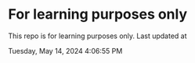 # For learning purposes only
This repo is for learning purposes only.
Last updated at

Tuesday, May 14, 2024 4:06:55 PM

